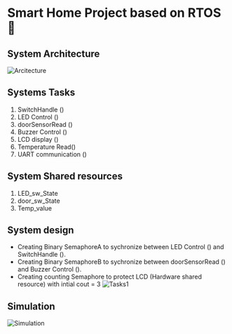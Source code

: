 # Smart Home Project based on RTOS 🧩
##  System Architecture  
![Arcitecture](https://github.com/ahmed2-salah/SmartHome_RTOS/assets/90197922/ab6f799d-9f00-48cf-8f74-a96e517e181e)

## Systems Tasks
1. SwitchHandle ()
2. LED Control  ()
3. doorSensorRead ()
4. Buzzer Control ()
5. LCD display ()
6. Temperature Read()
7. UART communication ()

## System Shared resources
1. LED_sw_State
2. door_sw_State
3. Temp_value

## System design
* Creating Binary SemaphoreA to sychronize between  LED Control  () and SwitchHandle ().
* Creating Binary SemaphoreB to sychronize between  doorSensorRead () and Buzzer Control ().
* Creating counting Semaphore to protect LCD (Hardware shared resource) with intial cout = 3
![Tasks1](https://github.com/ahmed2-salah/SmartHome_RTOS/assets/90197922/384719a6-290d-49a0-a7b9-5dc1e3ef73cb)

## Simulation
![Simulation](https://github.com/ahmed2-salah/SmartHome_RTOS/assets/90197922/3e656bb6-7fb9-4275-8c6b-8b54b2d6148b)

